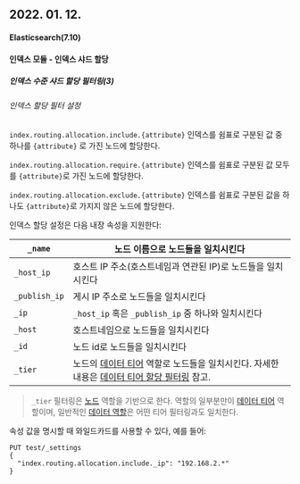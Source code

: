 ## 2022. 01. 12.

#### Elasticsearch(7.10)

#### 인덱스 모듈 - 인덱스 샤드 할당

##### 인덱스 수준 샤드 할당 필터링(3)

###### 인덱스 할당 필터 설정

`index.routing.allocation.include.{attribute}`
	인덱스를 쉼표로 구분된 값 중 하나를 `{attribute}` 로 가진 노드에 할당한다.

`index.routing.allocation.require.{attribute}`
	인덱스를 쉼표로 구분된 값 모두를 `{attribute}`로 가진 노드에 할당한다.

`index.routing.allocation.exclude.{attribute}`
	인덱스를 쉼표로 구분된 값을 하나도 `{attribute}`로 가지지 않은 노드에 할당한다.

인덱스 할당 설정은 다음 내장 속성을 지원한다:

| `_name`       | 노드 이름으로 노드들을 일치시킨다                            |
| ------------- | ------------------------------------------------------------ |
| `_host_ip`    | 호스트 IP 주소(호스트네임과 연관된 IP)로 노드들을 일치시킨다 |
| `_publish_ip` | 게시 IP 주소로 노드들을 일치시킨다                           |
| `_ip`         | `_host_ip` 혹은 `_publish_ip` 중 하나와 일치시킨다           |
| `_host`       | 호스트네임으로 노드들을 일치시킨다                           |
| `_id`         | 노드 id로 노드들을 일치시킨다                                |
| `_tier`       | 노드의 [데이터 티어][data-tier] 역할로 노드들을 일치시킨다. 자세한 내용은 [데이터 티어 할당 필터링][data-tier-alloc-filtering] 참고. |

> `_tier` 필터링은 [노드][node] 역할을 기반으로 한다. 역할의 일부분만이 [데이터 티어][data-tier] 역할이며, 일반적인 [데이터 역할][data-node]은 어떤 티어 필터링과도 일치한다.

속성 값을 명시할 때 와일드카드를 사용할 수 있다, 예를 들어:

```http
PUT test/_settings
{
  "index.routing.allocation.include._ip": "192.168.2.*"
}
```



[data-tier]: https://www.elastic.co/guide/en/elasticsearch/reference/7.10/data-tiers.html
[data-tier-alloc-filtering]: https://www.elastic.co/guide/en/elasticsearch/reference/7.10/data-tier-shard-filtering.html
[node]: https://www.elastic.co/guide/en/elasticsearch/reference/7.10/modules-node.html
[data-node]: https://www.elastic.co/guide/en/elasticsearch/reference/7.10/modules-node.html#data-node